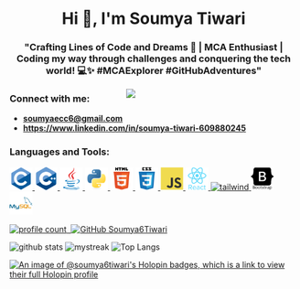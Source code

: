 

<!--
**ankit1576/ankit1576** is a ✨ _special_ ✨ repository because its `README.md` (this file) appears on your GitHub profile.
-->

<h1 align="center">Hi 👋, I'm Soumya Tiwari</h1>
<h3 align="center">"Crafting Lines of Code and Dreams 🚀 | MCA Enthusiast | Coding my way through challenges and conquering the tech world! 💻✨ #MCAExplorer #GitHubAdventures"



</h3>
 <img src="https://user-images.githubusercontent.com/74038190/236119160-976a0405-caa7-470c-9356-16d43402ea0a.gif" width="300" align="right">

 <h3 align="left"> Connect with me:</h3>

- **soumyaecc6@gmail.com**
- **https://www.linkedin.com/in/soumya-tiwari-609880245** 




<h3 align="left">Languages and Tools:</h3>
<p align="left"> <a href="https://www.cprogramming.com/" target="_blank" rel="noreferrer"> <img src="https://raw.githubusercontent.com/devicons/devicon/master/icons/c/c-original.svg" alt="c" width="40" height="40"/> </a> <a href="https://www.w3schools.com/cpp/" target="_blank" rel="noreferrer"> <img src="https://raw.githubusercontent.com/devicons/devicon/master/icons/cplusplus/cplusplus-original.svg" alt="cplusplus" width="40" height="40"/> </a> 
 <a href="https://www.java.com" target="_blank" rel="noreferrer"> <img src="https://raw.githubusercontent.com/devicons/devicon/master/icons/java/java-original.svg" alt="java" width="40" height="40"/> </a></a>   <a href="https://www.python.org" target="_blank" rel="noreferrer"> <img src="https://raw.githubusercontent.com/devicons/devicon/master/icons/python/python-original.svg" alt="python" width="40" height="40"/> </a> <a href="https://www.w3.org/html/" target="_blank" rel="noreferrer"> <img src="https://raw.githubusercontent.com/devicons/devicon/master/icons/html5/html5-original-wordmark.svg" alt="html5" width="40" height="40"/> </a> <a href="https://www.w3schools.com/css/" target="_blank" rel="noreferrer"> <img src="https://raw.githubusercontent.com/devicons/devicon/master/icons/css3/css3-original-wordmark.svg" alt="css3" width="40" height="40"/> </a> <a href="https://developer.mozilla.org/en-US/docs/Web/JavaScript" target="_blank" rel="noreferrer"> <img src="https://raw.githubusercontent.com/devicons/devicon/master/icons/javascript/javascript-original.svg" alt="javascript" width="40" height="40"/> </a> <a href="https://reactjs.org/" target="_blank" rel="noreferrer"> <img src="https://raw.githubusercontent.com/devicons/devicon/master/icons/react/react-original-wordmark.svg" alt="react" width="40" height="40"/> </a> <a href="https://tailwindcss.com/" target="_blank" rel="noreferrer"> <img src="https://www.vectorlogo.zone/logos/tailwindcss/tailwindcss-icon.svg" alt="tailwind" width="40" height="40"/> </a>
 <a href="https://getbootstrap.com" target="_blank" rel="noreferrer"> <img src="https://raw.githubusercontent.com/devicons/devicon/master/icons/bootstrap/bootstrap-plain-wordmark.svg" alt="bootstrap" width="40" height="40"/> </a><a href="https://www.mysql.com/" target="_blank" rel="noreferrer"> <img src="https://raw.githubusercontent.com/devicons/devicon/master/icons/mysql/mysql-original-wordmark.svg" alt="mysql" width="40" height="40"/> </p>

![profile count](https://komarev.com/ghpvc/?username=Soumya6Tiwari&color=red)&nbsp;
[![GitHub Soumya6Tiwari](https://img.shields.io/github/followers/Soumya6Tiwari?label=follow&style=social)](https://github.com/Soumya6Tiwari)&nbsp;

![ github stats](https://github-readme-stats.vercel.app/api?username=Soumya6Tiwari&show_icons=true&theme=tokyonight)
<img src="https://github-readme-streak-stats.herokuapp.com/?user=Soumya6Tiwari&theme=tokyonight" alt="mystreak"/>
![ Top Langs](https://github-readme-stats.vercel.app/api/top-langs/?username=Soumya6Tiwari&theme=tokyonight&layout=compact)


[![An image of @soumya6tiwari's Holopin badges, which is a link to view their full Holopin profile](https://holopin.me/soumya6tiwari)](https://holopin.io/@soumya6tiwari)
